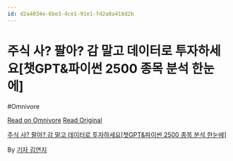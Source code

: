 ```yaml
---
id: d2a4034e-6be3-4ce1-91e1-f42a8a418d2b
---
```


# 주식 사? 팔아? 감 말고 데이터로 투자하세요[챗GPT&파이썬 2500 종목 분석 한눈에]
#Omnivore
 
[Read on Omnivore](https://omnivore.app/me/https-youtube-com-watch-v-dl-5-ni-5-iie-mk-1916dc25d0c)
[Read Original](https://youtube.com/watch?v=dl5ni5iieMk)
 
[주식 사? 팔아? 감 말고 데이터로 투자하세요\[챗GPT&파이썬 2500 종목 분석 한눈에\]](https://youtube.com/watch?v=dl5ni5iieMk)

By [기자 김연지](https://www.youtube.com/@reporterYJ)